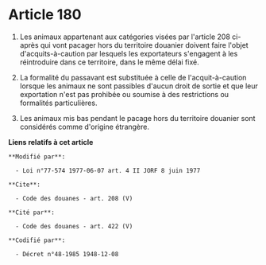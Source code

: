 # Article 180

1. Les animaux appartenant aux catégories visées par l'article 208 ci-après qui vont pacager hors du territoire douanier
doivent faire l'objet d'acquits-à-caution par lesquels les exportateurs s'engagent à les réintroduire dans ce territoire,
dans le même délai fixé.

2. La formalité du passavant est substituée à celle de l'acquit-à-caution lorsque les animaux ne sont passibles d'aucun droit
de sortie et que leur exportation n'est pas prohibée ou soumise à des restrictions ou formalités particulières.

3. Les animaux mis bas pendant le pacage hors du territoire douanier sont considérés comme d'origine étrangère.

**Liens relatifs à cet article**

	**Modifié par**:

	  - Loi n°77-574 1977-06-07 art. 4 II JORF 8 juin 1977

	**Cite**:

	  - Code des douanes - art. 208 (V)

	**Cité par**:

	  - Code des douanes - art. 422 (V)

	**Codifié par**:

	  - Décret n°48-1985 1948-12-08
